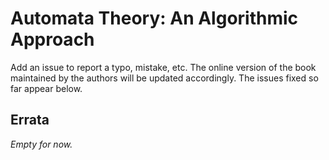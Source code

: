 # Automata Theory: An Algorithmic Approach

Add an issue to report a typo, mistake, etc. The online version of the book maintained by the authors will be updated
accordingly. The issues fixed so far appear below.

## Errata

_Empty for now._
